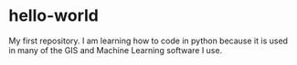 # hello-world
My first repository.
I am learning how to code in python because it is used in many of the GIS and Machine Learning software I use. 
